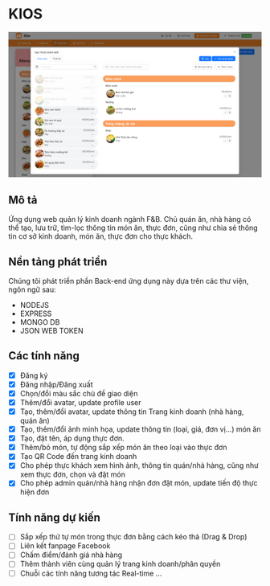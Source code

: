 # KIOS

![App preview](/src/assets/info/app-preview.png)

## Mô tả

Ứng dụng web quản lý kinh doanh ngành F&B. Chủ quán ăn, nhà hàng có thể tạo, lưu trữ, tìm-lọc thông tin món ăn, thực đơn, cũng như chia sẻ thông tin cơ sở kinh doanh, món ăn, thực đơn cho thực khách.

## Nền tảng phát triển

Chúng tôi phát triển phần Back-end ứng dụng này dựa trên các thư viện, ngôn ngữ sau:

- NODEJS
- EXPRESS
- MONGO DB
- JSON WEB TOKEN

## Các tính năng

- [x] Đăng ký
- [x] Đăng nhập/Đăng xuất
- [x] Chọn/đổi màu sắc chủ đề giao diện
- [x] Thêm/đổi avatar, update profile user
- [x] Tạo, thêm/đổi avatar, update thông tin Trang kinh doanh (nhà hàng, quán ăn)
- [x] Tạo, thêm/đổi ảnh minh họa, update thông tin (loại, giá, đơn vị...) món ăn
- [x] Tạo, đặt tên, áp dụng thực đơn.
- [x] Thêm/bỏ món, tự động sắp xếp món ăn theo loại vào thực đơn
- [x] Tạo QR Code đến trang kinh doanh
- [x] Cho phép thực khách xem hình ảnh, thông tin quán/nhà hàng, cũng như xem thực đơn, chọn và đặt món
- [x] Cho phép admin quán/nhà hàng nhận đơn đặt món, update tiến độ thực hiện đơn

## Tính năng dự kiến

- [ ] Sắp xếp thứ tự món trong thực đơn bằng cách kéo thả (Drag & Drop)
- [ ] Liên kết fanpage Facebook
- [ ] Chấm điểm/đánh giá nhà hàng
- [ ] Thêm thành viên cùng quản lý trang kinh doanh/phân quyền
- [ ] Chuỗi các tính năng tương tác Real-time
...
